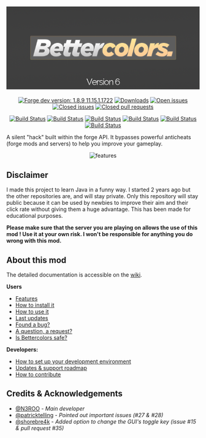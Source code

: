 <h3 align="center">
  <img src=".github/header.png">
</h3>

<p align="center">
    <a href="https://img.shields.io/badge/forge_dev-1.8.9-11.15.1.1722-green.svg"><img alt="Forge dev version: 1.8.9 11.15.1.1722" src="https://img.shields.io/badge/forge_dev-1.8.9_11.15.1.1722-green.svg"/></a>
    <a href="https://img.shields.io/github/downloads/n3roo/bettercolors/total.svg"><img alt="Downloads" src="https://img.shields.io/github/downloads/n3roo/bettercolors/total.svg"/></a>
    <a href="https://img.shields.io/github/issues/n3roo/bettercolors.svg"><img alt="Open issues" src="https://img.shields.io/github/issues/n3roo/bettercolors.svg"/></a>
    <a href="https://img.shields.io/github/issues-closed-raw/n3roo/bettercolors.svg"><img alt="Closed issues" src="https://img.shields.io/github/issues-closed-raw/n3roo/bettercolors.svg"/></a>
    <a href="https://img.shields.io/github/issues-pr-closed/n3roo/bettercolors.svg"><img alt="Closed pull requests" src="https://img.shields.io/github/issues-pr-closed/n3roo/bettercolors.svg"/></a>
</p>

<p align="center">
    <a href="https://github.com/N3ROO/Bettercolors/workflows/Build%20MC1.8.9/badge.svg"><img alt="Build Status" src="https://github.com/N3ROO/Bettercolors/workflows/Build%20MC1.8.9/badge.svg" /></a>
    <a href="https://github.com/N3ROO/Bettercolors/workflows/Build%20MC1.12.2/badge.svg"><img alt="Build Status" src="https://github.com/N3ROO/Bettercolors/workflows/Build%20MC1.12.2/badge.svg" /></a>
    <a href="https://github.com/N3ROO/Bettercolors/workflows/Build%20MC1.13.2/badge.svg"><img alt="Build Status" src="https://github.com/N3ROO/Bettercolors/workflows/Build%20MC1.13.2/badge.svg" /></a>
    <a href="https://github.com/N3ROO/Bettercolors/workflows/Build%20MC1.14.4/badge.svg"><img alt="Build Status" src="https://github.com/N3ROO/Bettercolors/workflows/Build%20MC1.14.4/badge.svg" /></a>
    <a href="https://github.com/N3ROO/Bettercolors/workflows/Build%20MC1.15.2/badge.svg"><img alt="Build Status" src="https://github.com/N3ROO/Bettercolors/workflows/Build%20MC1.15.2/badge.svg" /></a>
    <a href="https://github.com/N3ROO/Bettercolors/workflows/Build%20MC1.16.1/badge.svg"><img alt="Build Status" src="https://github.com/N3ROO/Bettercolors/workflows/Build%20MC1.16.1/badge.svg" /></a>
</p>


A silent "hack" built within the forge API. It bypasses powerful anticheats (forge mods and servers) to help you improve your gameplay.

<p align="center">
    <img alt="features" src="https://raw.githubusercontent.com/N3ROO/Bettercolors/MC_1.8.9/.github/features_main_crop500.png" />
</p>

## Disclaimer

I made this project to learn Java in a funny way. I started 2 years ago but the other repositories are, and will stay private. Only this repository will stay public because it can be used by newbies to improve their aim and their click rate without giving them a huge advantage. This has been made for educational purposes.

**Please make sure that the server you are playing on allows the use of this mod ! Use it at your own risk. I won't be responsible for anything you do wrong with this mod.**

## About this mod

The detailed documentation is accessible on the [wiki](https://github.com/N3ROO/Bettercolors/wiki).

**Users**
- [Features](https://github.com/N3ROO/Bettercolors/wiki/2.-Features)
- [How to install it](https://github.com/N3ROO/Bettercolors/wiki/1.-User-section)
- [How to use it](https://github.com/N3ROO/Bettercolors/wiki/1.-User-section)
- [Last updates](https://github.com/N3ROO/Bettercolors/wiki/4.-Updates-&-Support-roadmap)
- [Found a bug?](https://github.com/N3ROO/Bettercolors/issues/new?assignees=&labels=&template=bug_report.md&title=)
- [A question, a request?](https://github.com/N3ROO/Bettercolors/issues/new?assignees=&labels=&template=feature_request.md&title=)
- [Is Bettercolors safe?](https://github.com/N3ROO/Bettercolors/wiki/0.-What-makes-Bettercolors-undetectable)

**Developers:**
- [How to set up your development environment](https://github.com/N3ROO/Bettercolors/wiki/3.-Developer-section)
- [Updates & support roadmap](https://github.com/N3ROO/Bettercolors/wiki/4.-Updates-&-Support-roadmap)
- [How to contribute](https://github.com/N3ROO/Bettercolors/wiki/3.-Developer-section#contributing)

## Credits & Acknowledgements

- [@N3ROO](https://github.com/N3ROO)  - *Main developer*
- [@patricktelling](https://github.com/patricktelling) - *Pointed out important issues (#27 & #28)*
- [@shorebre4k](https://github.com/shorebre4k) - *Added option to change the GUI's toggle key (issue #15 & pull request #35)*
